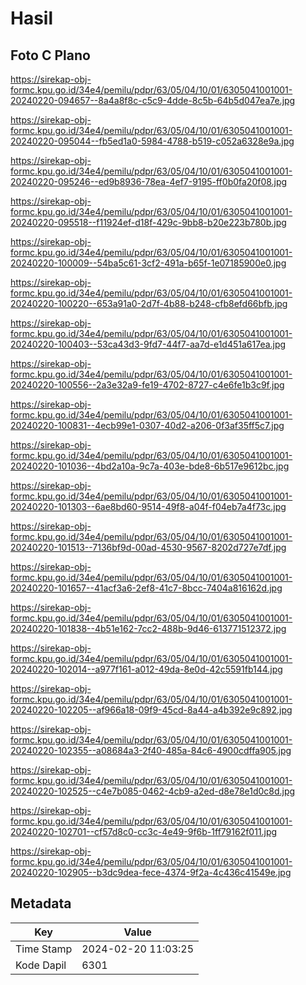 # Hasil

## Foto C Plano

https://sirekap-obj-formc.kpu.go.id/34e4/pemilu/pdpr/63/05/04/10/01/6305041001001-20240220-094657--8a4a8f8c-c5c9-4dde-8c5b-64b5d047ea7e.jpg

https://sirekap-obj-formc.kpu.go.id/34e4/pemilu/pdpr/63/05/04/10/01/6305041001001-20240220-095044--fb5ed1a0-5984-4788-b519-c052a6328e9a.jpg

https://sirekap-obj-formc.kpu.go.id/34e4/pemilu/pdpr/63/05/04/10/01/6305041001001-20240220-095246--ed9b8936-78ea-4ef7-9195-ff0b0fa20f08.jpg

https://sirekap-obj-formc.kpu.go.id/34e4/pemilu/pdpr/63/05/04/10/01/6305041001001-20240220-095518--f11924ef-d18f-429c-9bb8-b20e223b780b.jpg

https://sirekap-obj-formc.kpu.go.id/34e4/pemilu/pdpr/63/05/04/10/01/6305041001001-20240220-100009--54ba5c61-3cf2-491a-b65f-1e07185900e0.jpg

https://sirekap-obj-formc.kpu.go.id/34e4/pemilu/pdpr/63/05/04/10/01/6305041001001-20240220-100220--653a91a0-2d7f-4b88-b248-cfb8efd66bfb.jpg

https://sirekap-obj-formc.kpu.go.id/34e4/pemilu/pdpr/63/05/04/10/01/6305041001001-20240220-100403--53ca43d3-9fd7-44f7-aa7d-e1d451a617ea.jpg

https://sirekap-obj-formc.kpu.go.id/34e4/pemilu/pdpr/63/05/04/10/01/6305041001001-20240220-100556--2a3e32a9-fe19-4702-8727-c4e6fe1b3c9f.jpg

https://sirekap-obj-formc.kpu.go.id/34e4/pemilu/pdpr/63/05/04/10/01/6305041001001-20240220-100831--4ecb99e1-0307-40d2-a206-0f3af35ff5c7.jpg

https://sirekap-obj-formc.kpu.go.id/34e4/pemilu/pdpr/63/05/04/10/01/6305041001001-20240220-101036--4bd2a10a-9c7a-403e-bde8-6b517e9612bc.jpg

https://sirekap-obj-formc.kpu.go.id/34e4/pemilu/pdpr/63/05/04/10/01/6305041001001-20240220-101303--6ae8bd60-9514-49f8-a04f-f04eb7a4f73c.jpg

https://sirekap-obj-formc.kpu.go.id/34e4/pemilu/pdpr/63/05/04/10/01/6305041001001-20240220-101513--7136bf9d-00ad-4530-9567-8202d727e7df.jpg

https://sirekap-obj-formc.kpu.go.id/34e4/pemilu/pdpr/63/05/04/10/01/6305041001001-20240220-101657--41acf3a6-2ef8-41c7-8bcc-7404a816162d.jpg

https://sirekap-obj-formc.kpu.go.id/34e4/pemilu/pdpr/63/05/04/10/01/6305041001001-20240220-101838--4b51e162-7cc2-488b-9d46-613771512372.jpg

https://sirekap-obj-formc.kpu.go.id/34e4/pemilu/pdpr/63/05/04/10/01/6305041001001-20240220-102014--a977f161-a012-49da-8e0d-42c5591fb144.jpg

https://sirekap-obj-formc.kpu.go.id/34e4/pemilu/pdpr/63/05/04/10/01/6305041001001-20240220-102205--af966a18-09f9-45cd-8a44-a4b392e9c892.jpg

https://sirekap-obj-formc.kpu.go.id/34e4/pemilu/pdpr/63/05/04/10/01/6305041001001-20240220-102355--a08684a3-2f40-485a-84c6-4900cdffa905.jpg

https://sirekap-obj-formc.kpu.go.id/34e4/pemilu/pdpr/63/05/04/10/01/6305041001001-20240220-102525--c4e7b085-0462-4cb9-a2ed-d8e78e1d0c8d.jpg

https://sirekap-obj-formc.kpu.go.id/34e4/pemilu/pdpr/63/05/04/10/01/6305041001001-20240220-102701--cf57d8c0-cc3c-4e49-9f6b-1ff79162f011.jpg

https://sirekap-obj-formc.kpu.go.id/34e4/pemilu/pdpr/63/05/04/10/01/6305041001001-20240220-102905--b3dc9dea-fece-4374-9f2a-4c436c41549e.jpg


## Metadata

| Key        | Value               |
| ---------- | ------------------- |
| Time Stamp | 2024-02-20 11:03:25 |
| Kode Dapil | 6301                |



